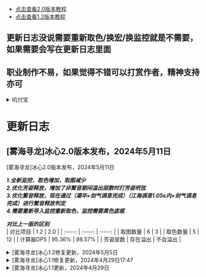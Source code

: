 *  [点击查看2.0版本教程](https://github.com/iderfl/mm-bx/blob/main/2.0%E6%95%99%E7%A8%8B.md)
*  [点击查看1.2版本教程](https://github.com/iderfl/mm-bx/blob/main/1.2%E6%95%99%E7%A8%8B.md)
## 更新日志没说需要重新取色/换宏/换监控就是不需要，如果需要会写在更新日志里面

## 职业制作不易，如果觉得不错可以打赏作者，精神支持亦可
<details>
<summary>叽付宝</summary>  
	
![87dcc65ee628ac8963c01c977330726b](https://github.com/iderfl/mm-bx/assets/90140812/fc855b87-7474-4a6b-8f25-38ef055ced79)
	
</details>  

# 更新日志
## [雾海寻龙]冰心2.0版本发布，2024年5月11日
[雾海寻龙]冰心2.0版本发布，2024年5月11日
	
___1.全新监控，取色增加，取图减少___  
___2.优化芳姿释放，增加了非繁音期间溢出层数时打芳姿玳弦___  
___3.优化繁音释放，现在通过（凝华+剑气调息完成）（江海调息1.05s内+剑气调息完成）进行繁音释放判定___  
___4.需要重新导入监控重新取色，监控需要黑色底框___  

___对比上一版的区别___  
| 对比项目 | 1.2 | 2.0 | 
| :----: | :----: |  :----: | 
| 取图数量 | 6 | 3 | 
| 取色数量 | 5 | 12 | 
| 计算器DPS | 95.36% | 98.57% | 
| 芳姿层数 | 存在溢出 | 不会溢出 | 


<details>
<summary>[雾海寻龙]冰心1.2修复更新，2024年5月5日</summary>  

___1.修复心鼓弦打断玳弦读条的问题___  
___2.修复心鼓弦释放时机错误的问题___  

</details>  
<details>
<summary>[雾海寻龙]冰心1.1修复更新，2024年4月29日17:47</summary>  

___本次修改只是修复部分人出现的芳姿额外释放的bug，版本号没有变更___  
___如果你是在2024年4月29日17:47前下载的，建议你重新下载一下___

</details>  
<details>
<summary>[雾海寻龙]冰心1.1更新，2024年4月29日</summary>  

___本次修改完全重构了代码，你需要重新取图取色才能正常使用___

> 1.0是以`手动繁音`的`循环一键宏`进行编写  
> ___1.1修改为___ `手动繁音` `手动芳姿` ___的___ `半手动宏` ___进行编写___

</details>  
